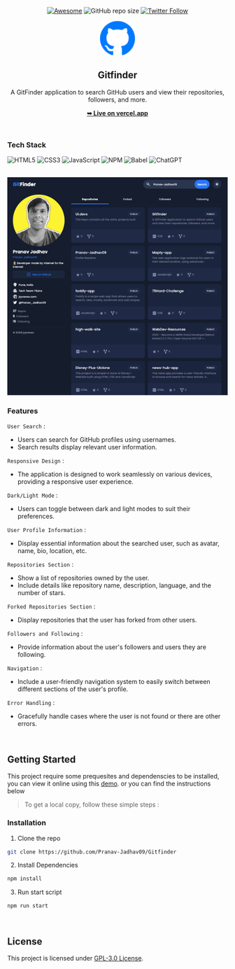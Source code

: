 <div align="center">

[![Awesome](https://awesome.re/badge.svg)](https://awesome.re)
![GitHub repo size](https://img.shields.io/github/repo-size/Pranav-Jadhav09/Gitfinder)
[![Twitter Follow](https://img.shields.io/twitter/follow/Pranav_Jadhav09?style=social)](https://twitter.com/Pranav_Jadhav09)

<img src="./favicon.svg" alt="Logo" height="80"  >

## Gitfinder

A GitFinder application to search GitHub users and view their repositories, followers, and more.

<a href="https://modern-gitfinder.vercel.app/"><strong>➥ Live on vercel.app</strong></a>

</div>

<br />

### Tech Stack

![HTML5](https://img.shields.io/badge/HTML_5-%23E34F26.svg?style=flat&logo=html5&logoColor=white)
![CSS3](https://img.shields.io/badge/CSS_3-%231572B6.svg?style=flat&logo=css3&logoColor=white)
![JavaScript](https://img.shields.io/badge/JavaScript-%23323330.svg?style=flat&logo=javascript&logoColor=%23F7DF1E)
![NPM](https://img.shields.io/badge/NPM-%23CB3837.svg?style=flat&logo=npm&logoColor=white)
![Babel](https://img.shields.io/badge/Babel-F9DC3e?style=flat&logo=babel&logoColor=black)
![ChatGPT](https://img.shields.io/badge/ChatGPT-74aa9c?style=flat&logo=openai&logoColor=white)

<br />

<img src="./src/assets/screen.png" alt="screen"  >

<br />

### Features

`User Search` :

- Users can search for GitHub profiles using usernames.
- Search results display relevant user information.

`Responsive Design` :

- The application is designed to work seamlessly on various devices, providing a responsive user experience.

`Dark/Light Mode` :

- Users can toggle between dark and light modes to suit their preferences.

`User Profile Information` :

- Display essential information about the searched user, such as avatar, name, bio, location, etc.

`Repositories Section` :

- Show a list of repositories owned by the user.
- Include details like repository name, description, language, and the number of stars.

`Forked Repositories Section` :

- Display repositories that the user has forked from other users.

`Followers and Following` :

- Provide information about the user's followers and users they are following.

`Navigation` :

- Include a user-friendly navigation system to easily switch between different sections of the user's profile.

`Error Handling` :

- Gracefully handle cases where the user is not found or there are other errors.

<br />

## Getting Started

This project require some prequesites and dependenscies to be installed, you can view it online using this [demo](https://modern-gitfinder.vercel.app/). or you can find the instructions below

> To get a local copy, follow these simple steps :

### Installation

1. Clone the repo

```sh
git clone https://github.com/Pranav-Jadhav09/Gitfinder
```

2. Install Dependencies

```bash
npm install
```

3. Run start script

```bash
npm run start
```

<br />

## License

This project is licensed under [GPL-3.0 License](./LICENSE).
